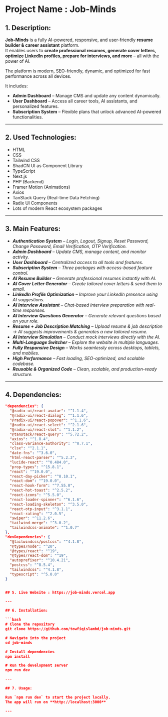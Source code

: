 # Project Name : Job-Minds

## 1. Description:

**Job-Minds** is a fully AI-powered, responsive, and user-friendly **resume
builder & career assistant** platform.  
It enables users to **create professional resumes, generate cover letters,
optimize LinkedIn profiles, prepare for interviews, and more** – all with the
power of AI.

The platform is modern, SEO-friendly, dynamic, and optimized for fast
performance across all devices.

It includes:

- **Admin Dashboard** – Manage CMS and update any content dynamically.
- **User Dashboard** – Access all career tools, AI assistants, and personalized
  features.
- **Subscription System** – Flexible plans that unlock advanced AI-powered
  functionalities.

---

## 2. Used Technologies:

- HTML
- CSS
- Tailwind CSS
- ShadCN UI as Component Library
- TypeScript
- Next.js
- PHP (Backend)
- Framer Motion (Animations)
- Axios
- TanStack Query (Real-time Data Fetching)
- Radix UI Components
- Lots of modern React ecosystem packages

---

## 3. Main Features:

- <i>**Authentication System** – Login, Logout, Signup, Reset Password, Change
  Password, Email Verification, OTP Verification.</i>
- <i>**Admin Dashboard** – Update CMS, manage content, and monitor activity.</i>
- <i>**User Dashboard** – Centralized access to all tools and features.</i>
- <i>**Subscription System** – Three packages with access-based feature
  control.</i>
- <i>**AI Resume Builder** – Generate professional resumes instantly with
  AI.</i>
- <i>**AI Cover Letter Generator** – Create tailored cover letters & send them
  to email.</i>
- <i>**LinkedIn Profile Optimization** – Improve your LinkedIn presence using AI
  suggestions.</i>
- <i>**AI Interview Assistant** – Chat-based interview preparation with
  real-time responses.</i>
- <i>**AI Interview Questions Generator** – Generate relevant questions based on
  your role.</i>
- <i>**Resume + Job Description Matching** – Upload resume & job description →
  AI suggests improvements & generates a new tailored resume.</i>
- <i>**AI Interview Simulation** – Conduct mock interviews directly with the
  AI.</i>
- <i>**Multi-Language Switcher** – Explore the website in multiple
  languages.</i>
- <i>**Fully Responsive Design** – Works seamlessly across desktops, tablets,
  and mobiles.</i>
- <i>**High Performance** – Fast loading, SEO-optimized, and scalable
  codebase.</i>
- <i>**Reusable & Organized Code** – Clean, scalable, and production-ready
  structure.</i>

---

## 4. Dependencies:

````json
"dependencies": {
  "@radix-ui/react-avatar": "^1.1.4",
  "@radix-ui/react-dialog": "^1.1.6",
  "@radix-ui/react-popover": "^1.1.6",
  "@radix-ui/react-select": "^2.1.6",
  "@radix-ui/react-slot": "^1.1.2",
  "@tanstack/react-query": "^5.72.2",
  "axios": "^1.8.4",
  "class-variance-authority": "^0.7.1",
  "clsx": "^2.1.1",
  "date-fns": "^3.6.0",
  "html-react-parser": "^5.2.3",
  "lucide-react": "^0.484.0",
  "prop-types": "^15.8.1",
  "react": "^19.0.0",
  "react-day-picker": "^8.10.1",
  "react-dom": "^19.0.0",
  "react-hook-form": "^7.55.0",
  "react-hot-toast": "^2.5.2",
  "react-icons": "^5.5.0",
  "react-loader-spinner": "^6.1.6",
  "react-loading-skeleton": "^3.5.0",
  "react-otp-input": "^3.1.1",
  "react-rating": "^2.0.5",
  "swiper": "^11.2.6",
  "tailwind-merge": "^3.0.2",
  "tailwindcss-animate": "^1.0.7"
},
"devDependencies": {
  "@tailwindcss/postcss": "^4.1.8",
  "@types/node": "^20",
  "@types/react": "^19",
  "@types/react-dom": "^19",
  "autoprefixer": "^10.4.21",
  "postcss": "^8.5.4",
  "tailwindcss": "^4.1.8",
  "typescript": "^5.0.0"
}


## 5. Live Website : https://job-minds.vercel.app

---

## 6. Installation:

```bash
# Clone the repository
git clone https://github.com/towfiqislambd/job-minds.git

# Navigate into the project
cd job-minds

# Install dependencies
npm install

# Run the development server
npm run dev

---

## 7. Usage:

Run `npm run dev` to start the project locally.
The app will run on **http://localhost:3000**

---
````
